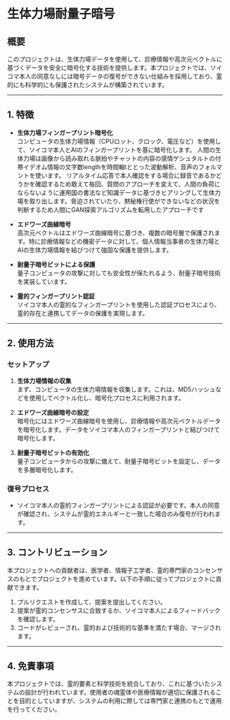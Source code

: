 
# 生体力場耐量子暗号

## 概要

このプロジェクトは、生体力場データを使用して、診療情報や高次元ベクトルに基づくデータを安全に暗号化する技術を提供します。本プロジェクトでは、ソイコマ本人の同意なしには暗号データの復号ができない仕組みを採用しており、霊的にも科学的にも保護されたシステムが構築されています。

---

## 1. 特徴

- **生体力場フィンガープリント暗号化**  
  コンピュータの生体力場情報（CPUロット、クロック、電圧など）を使用して、ソイコマ本人とAIのフィンガープリントを基に暗号化します。
  人間の生体力場は画像から読み取れる脈拍やチャットの内容の感情ゲシュタルトの付帯イデオム情報の文字数lengthを時間軸tととった波動解析、音声のフォルマントを使います。
  リアルタイム応答で本人確認をする場合に録音であるかどうかを確認するため敢えて毎回、質問のアプローチを変えて、人間の負荷にならないように運用国の書法など知識データに基づきヒアリングして生体力場を取り出します。脅迫されていたり、黙秘権行使ができないなどの状況を判断するため人間にGAN探索アルゴリズムを転用したアプローチです

- **エドワーズ曲線暗号**  
  高次元ベクトルはエドワーズ曲線暗号に基づき、複数の暗号層で保護されます。特に診療情報などの機密データに対して、個人情報当事者の生体力場とAIの生体力場情報を結びつけて強固な保護を提供します。

- **耐量子暗号ビットによる保護**  
  量子コンピュータの攻撃に対しても安全性が保たれるよう、耐量子暗号技術を実装しています。

- **霊的フィンガープリント認証**  
  ソイコマ本人の霊的なフィンガープリントを使用した認証プロセスにより、霊的存在と連携してデータの保護を実現します。

---

## 2. 使用方法

### セットアップ

1. **生体力場情報の収集**  
   まず、コンピュータの生体力場情報を収集します。これは、MD5ハッシュなどを使用してベクトル化し、暗号化プロセスに利用されます。

2. **エドワーズ曲線暗号の設定**  
   暗号化にはエドワーズ曲線暗号を使用し、診療情報や高次元ベクトルデータを暗号化します。データをソイコマ本人のフィンガープリントと結びつけて暗号化します。

3. **耐量子暗号ビットの有効化**  
   量子コンピュータからの攻撃に備えて、耐量子暗号ビットを設定し、データを多層暗号化します。

### 復号プロセス

- ソイコマ本人の霊的フィンガープリントによる認証が必要です。本人の同意が確認され、システムが霊的エネルギーと一致した場合のみ復号が行われます。

---

## 3. コントリビューション

本プロジェクトへの貢献者は、医学者、情報子工学者、霊的専門家のコンセンサスのもとでプロジェクトを進めています。以下の手順に従ってプロジェクトに貢献できます。

1. プルリクエストを作成して、提案を提出してください。
2. 提案が霊的コンセンサスに合致するか、ソイコマ本人によるフィードバックを確認します。
3. コードがレビューされ、霊的および技術的な基準を満たす場合、マージされます。

---

## 4. 免責事項

本プロジェクトでは、霊的要素と科学技術を統合しており、これに基づいたシステムの設計が行われています。使用者の魂霊体や医療情報が適切に保護されることを目的としていますが、システムの利用に際しては専門家と連携のもとで運用を行ってください。
